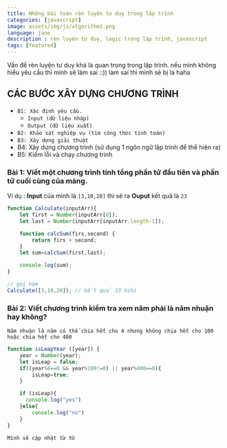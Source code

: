```yaml
---
title: Những bài toán rèn luyện tư duy trong lập trình
categories: [javascript]
image: assets/img/js/algorithm1.png
language: jane
description : rèn luyện tư duy, logic trong lập trình, javascript 
tags: [featured]
---
```


Vấn đề rèn luyện tư duy khá là quan trọng trong lập trình. nếu mình không hiểu yêu cầu thì mình sẽ làm sai ::)) làm sai thì mình sẽ bị la haha

## CÁC BƯỚC XÂY DỰNG CHƯƠNG TRÌNH

- `B1: Xác định yêu cầu.`
  + `Input (dữ liệu nhập)`
  + `Output (dữ liệu xuất)`
- `B2: Khảo sát nghiệp vụ (tìm công thức tính toán)`
- `B3: Xây dựng giải thuật`
- B4: Xây dựng chương trình (sử dụng 1 ngôn ngữ lập trình để thể hiện ra)
- B5: Kiểm lỗi và chạy chương trình

### Bài 1: Viết một chương trình tính tổng phần tử đầu tiên và phần tử cuối cùng của mảng.

Ví dụ : **Input** của mình là `[3,10,20]` thì sẽ ra **Ouput** kết quả là  `23`

```js
function Calculate(inputArr){
    let first = Number(inputArr[0]);
    let last = Number(inputArr[inputArr.length-1]);

    function calcSum(firs,second) {
        return firs + second;
    }
    let sum=calcSum(first,last);

    console.log(sum);
}

// gọi hàm
Calculate([3,10,20]); // kết quả 23 hihi
```

### Bài 2: Viết chương trình kiểm tra xem năm phải là năm nhuận hay không?
`Năm nhuận là năm có thể chia hết cho 4 nhưng không chia hết cho 100 hoặc chia hết cho 400`

```js
function isLeapYear ([year]) {
    year = Number(year);
    let isLeap = false;
    if((year%4==0 && year%100!=0) || year%400==0){
        isLeap=true;
    }

    if (isLeap){
      console.log("yes")
    }else{
        console.log("no")
    }
}
```

`Mình sẽ cập nhật từ từ`
